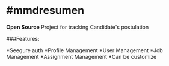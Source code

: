 #mmdresumen
==========

**Open Source** Project for tracking Candidate's postulation

###Features:

*Seegure auth
*Profile Management
*User Management
*Job Management
*Assignment Management
*Can be customize
